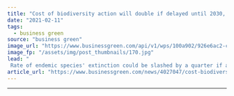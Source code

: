 ```yaml
---
title: "Cost of biodiversity action will double if delayed until 2030, researchers warn"
date: "2021-02-11"
tags: 
  - business green
source: "business green"
image_url: "https://www.businessgreen.com/api/v1/wps/100a902/926e6ac2-cf28-4f8d-b619-87f6a5a14760/4/iStock-1173825703-185x114.jpg"
image_fp: "/assets/img/post_thumbnails/170.jpg"
lead: "
 Rate of endemic species' extinction could be slashed by a quarter if action is taken now, but policy delays will make this outcome more difficult to achieve and twice as expensive, report warns ..."
article_url: "https://www.businessgreen.com/news/4027047/cost-biodiversity-action-double-delayed-2030-researchers-warn"
---
```


---
